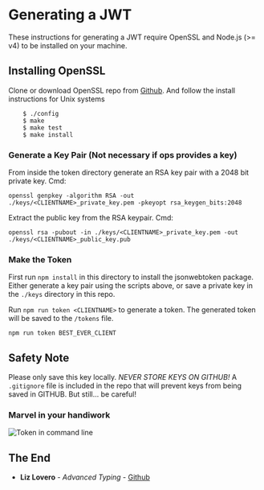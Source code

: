 # Generating a JWT

These instructions for generating a JWT require OpenSSL and Node.js (>= v4) to be installed on your machine.

## Installing OpenSSL

Clone or download OpenSSL repo from [Github](https://github.com/openssl/openssl). And follow the install instructions for Unix systems

```    
    $ ./config
    $ make
    $ make test
    $ make install
```

### Generate a Key Pair (Not necessary if ops provides a key)

From inside the token directory generate an RSA key pair with a 2048 bit private key.
Cmd:
```
openssl genpkey -algorithm RSA -out ./keys/<CLIENTNAME>_private_key.pem -pkeyopt rsa_keygen_bits:2048
```

Extract the public key from the RSA keypair.
Cmd:
```
openssl rsa -pubout -in ./keys/<CLIENTNAME>_private_key.pem -out ./keys/<CLIENTNAME>_public_key.pub
```

### Make the Token

First run `npm install` in this directory to install the jsonwebtoken package.
Either generate a key pair using the scripts above, or save a private key in the `./keys` directory in this repo.

Run `npm run token <CLIENTNAME>` to generate a token. The generated token will be saved to the `/tokens` file.
```
npm run token BEST_EVER_CLIENT
```

## Safety Note

Please only save this key locally. *NEVER STORE KEYS ON GITHUB!*
A `.gitignore` file is included in the repo that will prevent keys from being saved in GITHUB. But still... be careful!

### Marvel in your handiwork

![Token in command line](https://raw.githubusercontent.com/lizlove/token-gen/master/token.png)

## The End

* **Liz Lovero** - *Advanced Typing* - [Github](https://github.com/lizlove)

